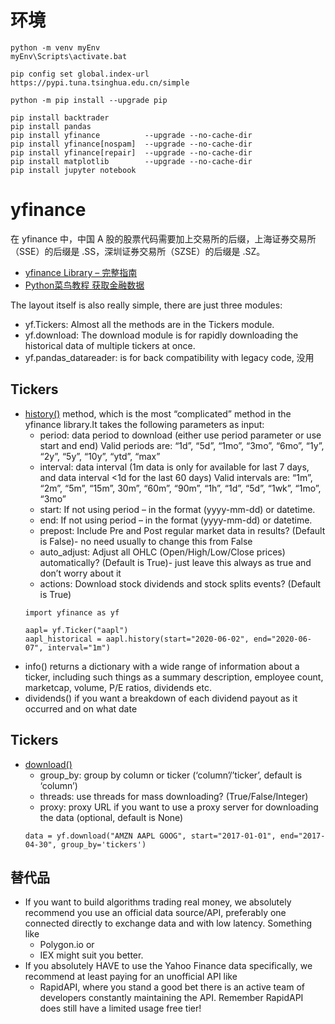 <!--
 * @Author: Huang, Quan Hang quanhang.huang@siemens.com
 * @Date: 2024-06-03 16:54:05
 * @LastEditors: Huang, Quan Hang 250901214@qq.com
 * @LastEditTime: 2024-06-04 23:36:58
 * @FilePath: \myBacktrader\hqhReadMe.md
 * @Description: 这是默认设置,请设置`customMade`, 打开koroFileHeader查看配置 进行设置: https://github.com/OBKoro1/koro1FileHeader/wiki/%E9%85%8D%E7%BD%AE
-->
# 环境
```
python -m venv myEnv
myEnv\Scripts\activate.bat

pip config set global.index-url https://pypi.tuna.tsinghua.edu.cn/simple

python -m pip install --upgrade pip

pip install backtrader
pip install pandas
pip install yfinance          --upgrade --no-cache-dir
pip install yfinance[nospam]  --upgrade --no-cache-dir
pip install yfinance[repair]  --upgrade --no-cache-dir
pip install matplotlib        --upgrade --no-cache-dir
pip install jupyter notebook

```

# yfinance
在 yfinance 中，中国 A 股的股票代码需要加上交易所的后缀，上海证券交易所（SSE）的后缀是 .SS，深圳证券交易所（SZSE）的后缀是 .SZ。
- [yfinance Library – 完整指南](https://algotrading101.com/learn/yfinance-guide/)
- [Python菜鸟教程 获取金融数据](https://www.runoob.com/python-qt/qt-get-data.html)
  
The layout itself is also really simple, there are just three modules:
- yf.Tickers: Almost all the methods are in the Tickers module.
- yf.download: The download module is for rapidly downloading the historical data of multiple tickers at once.
- yf.pandas_datareader: is for back compatibility with legacy code, 没用

## Tickers
-  [history()](https://github.com/ranaroussi/yfinance/wiki/Ticker) method, which is the most “complicated” method in the yfinance library.It takes the following parameters as input:
    - period: data period to download (either use period parameter or use start and end) Valid periods are: “1d”, “5d”, “1mo”, “3mo”, “6mo”, “1y”, “2y”, “5y”, “10y”, “ytd”, “max”
   - interval: data interval (1m data is only for available for last 7 days, and data interval <1d for the last 60 days) Valid intervals are: “1m”, “2m”, “5m”, “15m”, 30m”, “60m”, “90m”, “1h”, “1d”, “5d”, “1wk”, “1mo”, “3mo”
   - start: If not using period – in the format (yyyy-mm-dd) or datetime.
   - end: If not using period – in the format (yyyy-mm-dd) or datetime.
   - prepost: Include Pre and Post regular market data in results? (Default is False)- no need usually to change this from False
   - auto_adjust: Adjust all OHLC (Open/High/Low/Close prices) automatically? (Default is True)- just leave this always as true and don’t worry about it
   - actions: Download stock dividends and stock splits events? (Default is True)
   ```
   import yfinance as yf

   aapl= yf.Ticker("aapl")
   aapl_historical = aapl.history(start="2020-06-02", end="2020-06-07", interval="1m")
   ```
- info() returns a dictionary with a wide range of information about a ticker, including such things as a summary description, employee count, marketcap, volume, P/E ratios, dividends etc.
- dividends() if you want a breakdown of each dividend payout as it occurred and on what date

## Tickers
- [download()](https://github.com/ranaroussi/yfinance/wiki/Tickers)
   - group_by: group by column or ticker (‘column’/’ticker’, default is ‘column’)
   - threads: use threads for mass downloading? (True/False/Integer)
   - proxy: proxy URL if you want to use a proxy server for downloading the data (optional, default is None)
   ```
   data = yf.download("AMZN AAPL GOOG", start="2017-01-01", end="2017-04-30", group_by='tickers')
   ```

## 替代品
- If you want to build algorithms trading real money, we absolutely recommend you use an official data source/API, preferably one connected directly to exchange data and with low latency. Something like 
  - Polygon.io or 
  - IEX might suit you better.
- If you absolutely HAVE to use the Yahoo Finance data specifically, we recommend at least paying for an unofficial API like 
  - RapidAPI, where you stand a good bet there is an active team of developers constantly maintaining the API. Remember RapidAPI does still have a limited usage free tier!

